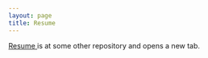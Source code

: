 ```yaml
---
layout: page
title: Resume
---
```


<a href="https://github.com/ovebepari/resume/raw/master/pdf/ove_cv.pdf" target="_blank">Resume <i class="fas fa-external-link-alt"></i></a> is at some other repository and opens a new tab.

